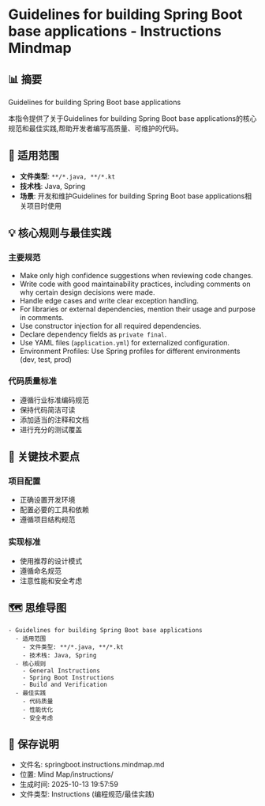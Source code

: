 # Guidelines for building Spring Boot base applications - Instructions Mindmap

## 📊 摘要
Guidelines for building Spring Boot base applications

本指令提供了关于Guidelines for building Spring Boot base applications的核心规范和最佳实践,帮助开发者编写高质量、可维护的代码。

## 🎯 适用范围
- **文件类型**: `**/*.java, **/*.kt`
- **技术栈**: Java, Spring
- **场景**: 开发和维护Guidelines for building Spring Boot base applications相关项目时使用

## 💡 核心规则与最佳实践

### 主要规范
- Make only high confidence suggestions when reviewing code changes.
- Write code with good maintainability practices, including comments on why certain design decisions were made.
- Handle edge cases and write clear exception handling.
- For libraries or external dependencies, mention their usage and purpose in comments.
- Use constructor injection for all required dependencies.
- Declare dependency fields as `private final`.
- Use YAML files (`application.yml`) for externalized configuration.
- Environment Profiles: Use Spring profiles for different environments (dev, test, prod)

### 代码质量标准
- 遵循行业标准编码规范
- 保持代码简洁可读
- 添加适当的注释和文档
- 进行充分的测试覆盖

## 📝 关键技术要点

### 项目配置
- 正确设置开发环境
- 配置必要的工具和依赖
- 遵循项目结构规范

### 实现标准
- 使用推荐的设计模式
- 遵循命名规范
- 注意性能和安全考虑

## 🗺️ 思维导图

```mindmap
- Guidelines for building Spring Boot base applications
  - 适用范围
    - 文件类型: **/*.java, **/*.kt
    - 技术栈: Java, Spring
  - 核心规则
    - General Instructions
    - Spring Boot Instructions
    - Build and Verification
  - 最佳实践
    - 代码质量
    - 性能优化
    - 安全考虑
```

## 💾 保存说明
- 文件名: springboot.instructions.mindmap.md
- 位置: Mind Map/instructions/
- 生成时间: 2025-10-13 19:57:59
- 文件类型: Instructions (编程规范/最佳实践)
